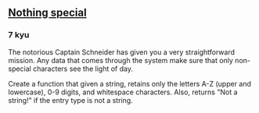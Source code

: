 <h2><a href=https://www.codewars.com/kata/57029e77005264a3b9000eb5/train/javascript target="_blank">Nothing special</a></h2><h3>7 kyu</h3><p>The notorious Captain Schneider has given you a very straightforward mission. Any data that comes through the system make sure that only non-special characters see the light of day.</p><p>Create a function that given a string, retains only the letters A-Z (upper and lowercase), 0-9 digits, and whitespace characters. Also, returns "Not a string!" if the entry type is not a string.</p>